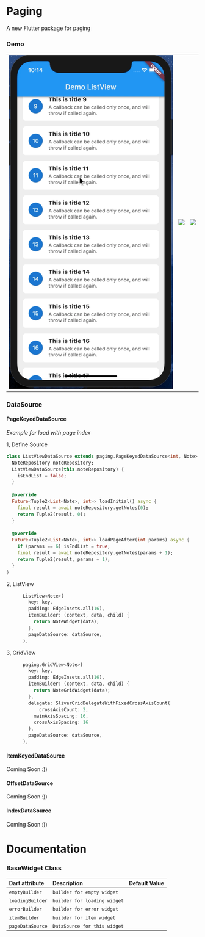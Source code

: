 # Paging

A new Flutter package for paging

### Demo

|   |   |   |
|---|---|---|
|![](./demo/list_view2.gif) |![](./demo/grid_view.gif) |![](./demo/sliver_demo.gif) |


### DataSource
#### PageKeyedDataSource
*Example for load with page index*

1, Define Source

```dart
class ListViewDataSource extends paging.PageKeyedDataSource<int, Note> {
  NoteRepository noteRepository;
  ListViewDataSource(this.noteRepository) {
    isEndList = false;
  }

  @override
  Future<Tuple2<List<Note>, int>> loadInitial() async {
    final result = await noteRepository.getNotes(0);
    return Tuple2(result, 0);
  }

  @override
  Future<Tuple2<List<Note>, int>> loadPageAfter(int params) async {
    if (params == 6) isEndList = true;
    final result = await noteRepository.getNotes(params + 1);
    return Tuple2(result, params + 1);
  }
}
```
2, ListView

```dart
      ListView<Note>(
        key: key,
        padding: EdgeInsets.all(16),
        itemBuilder: (context, data, child) {
          return NoteWidget(data);
        },
        pageDataSource: dataSource,
      ),
```

3, GridView
```dart
      paging.GridView<Note>(
        key: key,
        padding: EdgeInsets.all(16),
        itemBuilder: (context, data, child) {
          return NoteGridWidget(data);
        },
        delegate: SliverGridDelegateWithFixedCrossAxisCount(
            crossAxisCount: 2,
          mainAxisSpacing: 16,
          crossAxisSpacing: 16
        ),
        pageDataSource: dataSource,
      ),
```
#### ItemKeyedDataSource
Coming Soon :))
#### OffsetDataSource
Coming Soon :))
#### IndexDataSource
Coming Soon :))

# Documentation
### BaseWidget Class
| Dart attribute        |Description   |   Default Value |
|:----------------------|:--------------|:----------------|
|`emptyBuilder`          | `builder for empty widget`| |
|`loadingBuilder`          | `builder for loading widget`| |
|`errorBuilder`          | `builder for error widget`| |
|`itemBuilder`          | `builder for item widget`| |
|`pageDataSource`          |`DataSource for this widget`| |

